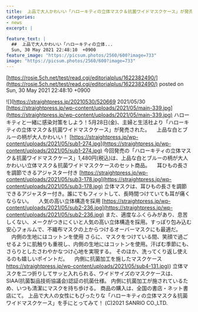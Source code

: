 ```yaml
---
title:  上品で大人かわいい「ハローキティの立体マスク＆抗菌ワイドマスクケース」が発売  
categories:
- news
excerpt: |
  
feature_text: |
  ##  上品で大人かわいい「ハローキティの立体...
  Sun, 30 May 2021 22:48:10  +0900
feature_image: "https://picsum.photos/2560/600?image=733"
image: "https://picsum.photos/2560/600?image=733"
---
```


[https://rosie.5ch.net/test/read.cgi/editorialplus/1622382490/](https://rosie.5ch.net/test/read.cgi/editorialplus/1622382490/)
posted on Sun, 30 May 2021 22:48:10  +0900

<!--more-->

![](https://straightpress.jp/20210530/520669 2021/05/30 [https://straightpress.jp/wp-content/uploads/2021/05/main-339.jpg](https://straightpress.jp/wp-content/uploads/2021/05/main-339.jpg) ハローキティと一緒に感染対策をしよう！5月28日(金)、主婦と生活社より「ハローキティの立体マスク＆抗菌ワイドマスクケース」が発売された。 　上品な白とブルーの柄が大人かわいい！ [https://straightpress.jp/wp-content/uploads/2021/05/sub1-274.jpg](https://straightpress.jp/wp-content/uploads/2021/05/sub1-274.jpg) 今回発売の「ハローキティの立体マスク＆抗菌ワイドマスクケース」1,480円(税込)は、上品な白とブルーの柄が大人かわいい立体マスク＆抗菌ワイドマスクケースのセット商品。 　耳ひもの長さを調節できるアジャスター付き [https://straightpress.jp/wp-content/uploads/2021/05/sub3-178.jpg](https://straightpress.jp/wp-content/uploads/2021/05/sub3-178.jpg) 立体マスクは、耳ひもの長さを調節できるアジャスター付き。誰にでもフィットして、長時間つけていても耳が痛くならない。 　人気の高い立体構造を採用 [https://straightpress.jp/wp-content/uploads/2021/05/sub2-236.jpg](https://straightpress.jp/wp-content/uploads/2021/05/sub2-236.jpg) また、適度なふくらみがあり、息苦しくない、メークがつきにくいと人気の高い立体構造を採用。すっぽり包み込む安心フォルムで、不織布マスクの上からつけるオーバーマスクにも最適だ。 　内側の生地にはコットンを使用 さらに、マスクをつけている間、笑顔で過ごせるように肌触りも重視し、内側の生地にはコットンを使用。汗ばむ季節にも、さらりとしたさわやかなつけ心地を実現する。 そのほか、洗ってくり返し使えるのも嬉しいポイントだ。 　内側に抗菌加工を施したマスクケース [https://straightpress.jp/wp-content/uploads/2021/05/sub4-131.jpg)](https://straightpress.jp/wp-content/uploads/2021/05/sub4-131.jpg)) 立体マスクを二つ折りしてサッと入れられる、ワイドサイズのマスクケースは、SIAA(抗菌製品技術協議会)認証の抗菌仕様。 内側に抗菌加工が施されているため、いつも清潔にマスクを持ち歩ける。 商品の購入は、全国の書店・ネット書店にて。 上品で大人の女性にもぴったりな「ハローキティの立体マスク＆抗菌ワイドマスクケース」を手にとってみて！ (C)2021 SANRIO CO.,LTD.
